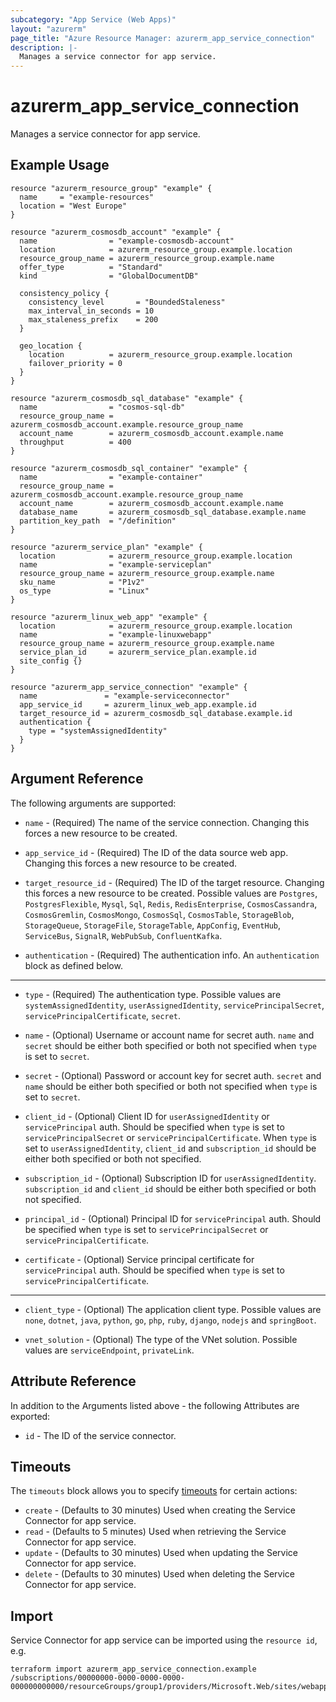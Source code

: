 ```yaml
---
subcategory: "App Service (Web Apps)"
layout: "azurerm"
page_title: "Azure Resource Manager: azurerm_app_service_connection"
description: |-
  Manages a service connector for app service.
---
```


# azurerm_app_service_connection

Manages a service connector for app service.

## Example Usage

```hcl
resource "azurerm_resource_group" "example" {
  name     = "example-resources"
  location = "West Europe"
}

resource "azurerm_cosmosdb_account" "example" {
  name                = "example-cosmosdb-account"
  location            = azurerm_resource_group.example.location
  resource_group_name = azurerm_resource_group.example.name
  offer_type          = "Standard"
  kind                = "GlobalDocumentDB"

  consistency_policy {
    consistency_level       = "BoundedStaleness"
    max_interval_in_seconds = 10
    max_staleness_prefix    = 200
  }

  geo_location {
    location          = azurerm_resource_group.example.location
    failover_priority = 0
  }
}

resource "azurerm_cosmosdb_sql_database" "example" {
  name                = "cosmos-sql-db"
  resource_group_name = azurerm_cosmosdb_account.example.resource_group_name
  account_name        = azurerm_cosmosdb_account.example.name
  throughput          = 400
}

resource "azurerm_cosmosdb_sql_container" "example" {
  name                = "example-container"
  resource_group_name = azurerm_cosmosdb_account.example.resource_group_name
  account_name        = azurerm_cosmosdb_account.example.name
  database_name       = azurerm_cosmosdb_sql_database.example.name
  partition_key_path  = "/definition"
}

resource "azurerm_service_plan" "example" {
  location            = azurerm_resource_group.example.location
  name                = "example-serviceplan"
  resource_group_name = azurerm_resource_group.example.name
  sku_name            = "P1v2"
  os_type             = "Linux"
}

resource "azurerm_linux_web_app" "example" {
  location            = azurerm_resource_group.example.location
  name                = "example-linuxwebapp"
  resource_group_name = azurerm_resource_group.example.name
  service_plan_id     = azurerm_service_plan.example.id
  site_config {}
}

resource "azurerm_app_service_connection" "example" {
  name               = "example-serviceconnector"
  app_service_id     = azurerm_linux_web_app.example.id
  target_resource_id = azurerm_cosmosdb_sql_database.example.id
  authentication {
    type = "systemAssignedIdentity"
  }
}
```

## Argument Reference

The following arguments are supported:

* `name` - (Required) The name of the service connection. Changing this forces a new resource to be created.

* `app_service_id` - (Required) The ID of the data source web app. Changing this forces a new resource to be created.

* `target_resource_id` - (Required) The ID of the target resource. Changing this forces a new resource to be created. Possible values are `Postgres`, `PostgresFlexible`, `Mysql`, `Sql`, `Redis`, `RedisEnterprise`, `CosmosCassandra`, `CosmosGremlin`, `CosmosMongo`, `CosmosSql`, `CosmosTable`, `StorageBlob`, `StorageQueue`, `StorageFile`, `StorageTable`, `AppConfig`, `EventHub`, `ServiceBus`, `SignalR`, `WebPubSub`, `ConfluentKafka`.

* `authentication` - (Required) The authentication info. An `authentication` block as defined below.

---

* `type` - (Required) The authentication type. Possible values are `systemAssignedIdentity`, `userAssignedIdentity`, `servicePrincipalSecret`, `servicePrincipalCertificate`, `secret`.

* `name` - (Optional) Username or account name for secret auth. `name` and `secret` should be either both specified or both not specified when `type` is set to `secret`.

* `secret` - (Optional) Password or account key for secret auth. `secret` and `name` should be either both specified or both not specified when `type` is set to `secret`.

* `client_id` - (Optional) Client ID for `userAssignedIdentity` or `servicePrincipal` auth. Should be specified when `type` is set to `servicePrincipalSecret` or `servicePrincipalCertificate`. When `type` is set to `userAssignedIdentity`, `client_id` and `subscription_id` should be either both specified or both not specified.

* `subscription_id` - (Optional) Subscription ID for `userAssignedIdentity`. `subscription_id` and `client_id` should be either both specified or both not specified.

* `principal_id` - (Optional) Principal ID for `servicePrincipal` auth. Should be specified when `type` is set to `servicePrincipalSecret` or `servicePrincipalCertificate`.

* `certificate` - (Optional) Service principal certificate for `servicePrincipal` auth. Should be specified when `type` is set to `servicePrincipalCertificate`.

---

* `client_type` - (Optional) The application client type. Possible values are `none`, `dotnet`, `java`, `python`, `go`, `php`, `ruby`, `django`, `nodejs` and `springBoot`.

* `vnet_solution` - (Optional) The type of the VNet solution. Possible values are `serviceEndpoint`, `privateLink`.

## Attribute Reference

In addition to the Arguments listed above - the following Attributes are exported:

* `id` - The ID of the service connector.

## Timeouts

The `timeouts` block allows you to specify [timeouts](https://www.terraform.io/docs/configuration/resources.html#timeouts) for certain actions:

* `create` - (Defaults to 30 minutes) Used when creating the Service Connector for app service.
* `read` - (Defaults to 5 minutes) Used when retrieving the Service Connector for app service.
* `update` - (Defaults to 30 minutes) Used when updating the Service Connector for app service.
* `delete` - (Defaults to 30 minutes) Used when deleting the Service Connector for app service.

## Import

Service Connector for app service can be imported using the `resource id`, e.g.

```shell
terraform import azurerm_app_service_connection.example /subscriptions/00000000-0000-0000-0000-000000000000/resourceGroups/group1/providers/Microsoft.Web/sites/webapp/providers/Microsoft.ServiceLinker/linkers/serviceconnector1
```
